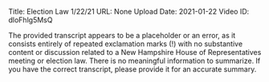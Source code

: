 Title: Election Law 1/22/21
URL: None
Upload Date: 2021-01-22
Video ID: dloFhlg5MsQ

The provided transcript appears to be a placeholder or an error, as it consists entirely of repeated exclamation marks (!) with no substantive content or discussion related to a New Hampshire House of Representatives meeting or election law. There is no meaningful information to summarize. If you have the correct transcript, please provide it for an accurate summary.